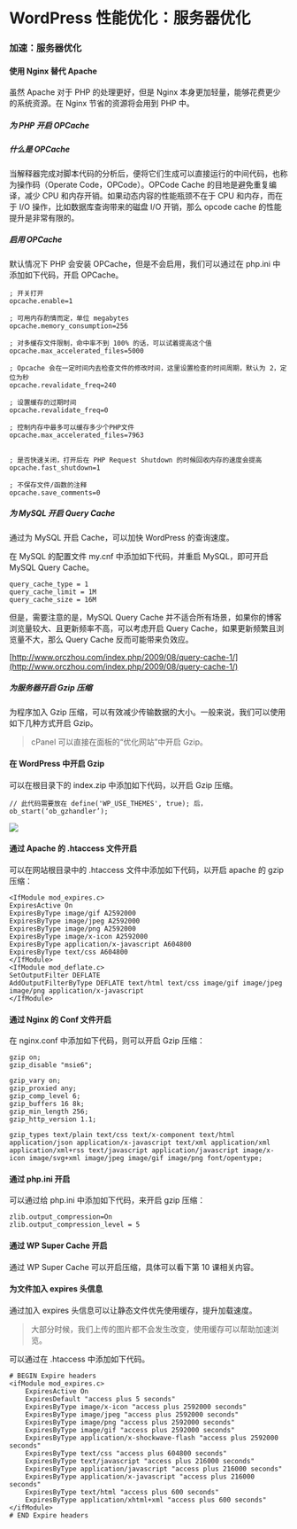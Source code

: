 # WordPress 性能优化：服务器优化

### 加速：服务器优化

#### 使用 Nginx 替代 Apache

虽然 Apache 对于 PHP 的处理更好，但是 Nginx 本身更加轻量，能够花费更少的系统资源。在 Nginx 节省的资源将会用到 PHP 中。

##### 为 PHP 开启 OPCache

##### 什么是 OPCache

当解释器完成对脚本代码的分析后，便将它们生成可以直接运行的中间代码，也称为操作码（Operate Code，OPCode）。OPCode Cache 的目地是避免重复编译，减少 CPU 和内存开销。如果动态内容的性能瓶颈不在于 CPU 和内存，而在于 I/O 操作，比如数据库查询带来的磁盘 I/O 开销，那么 opcode cache 的性能提升是非常有限的。

##### 启用 OPCache

默认情况下 PHP 会安装 OPCache，但是不会启用，我们可以通过在 php.ini 中添加如下代码，开启  OPCache。

```
; 开关打开
opcache.enable=1

; 可用内存酌情而定，单位 megabytes
opcache.memory_consumption=256

; 对多缓存文件限制，命中率不到 100% 的话，可以试着提高这个值
opcache.max_accelerated_files=5000

; Opcache 会在一定时间内去检查文件的修改时间，这里设置检查的时间周期，默认为 2，定位为秒
opcache.revalidate_freq=240

; 设置缓存的过期时间
opcache.revalidate_freq=0

; 控制内存中最多可以缓存多少个PHP文件
opcache.max_accelerated_files=7963


; 是否快速关闭，打开后在 PHP Request Shutdown 的时候回收内存的速度会提高
opcache.fast_shutdown=1

; 不保存文件/函数的注释
opcache.save_comments=0
```

##### 为 MySQL 开启 Query Cache

通过为 MySQL 开启 Cache，可以加快 WordPress 的查询速度。

在 MySQL 的配置文件 my.cnf 中添加如下代码，并重启 MySQL，即可开启 MySQL Query Cache。

```
query_cache_type = 1  
query_cache_limit = 1M  
query_cache_size = 16M  
```

但是，需要注意的是，MySQL Query Cache 并不适合所有场景，如果你的博客浏览量较大、且更新频率不高，可以考虑开启 Query Cache，如果更新频繁且浏览量不大，那么 Query Cache 反而可能带来负效应。

[http://www.orczhou.com/index.php/2009/08/query-cache-1/](http://www.orczhou.com/index.php/2009/08/query-cache-1/)

##### 为服务器开启 Gzip 压缩

为程序加入 Gzip 压缩，可以有效减少传输数据的大小。一般来说，我们可以使用如下几种方式开启 Gzip。

> cPanel 可以直接在面板的“优化网站”中开启 Gzip。

#### 在 WordPress 中开启 Gzip

可以在根目录下的 index.zip 中添加如下代码，以开启 Gzip 压缩。

```
// 此代码需要放在 define('WP_USE_THEMES', true); 后，
ob_start(‘ob_gzhandler’);
```

![](https://postimg.aliavv.com/2018/o4ycc.png)

#### 通过 Apache 的 .htaccess 文件开启

可以在网站根目录中的 .htaccess 文件中添加如下代码，以开启 apache 的 gzip 压缩：

    <IfModule mod_expires.c>
    ExpiresActive On
    ExpiresByType image/gif A2592000
    ExpiresByType image/jpeg A2592000
    ExpiresByType image/png A2592000
    ExpiresByType image/x-icon A2592000
    ExpiresByType application/x-javascript A604800
    ExpiresByType text/css A604800
    </IfModule>
    <IfModule mod_deflate.c>
    SetOutputFilter DEFLATE
    AddOutputFilterByType DEFLATE text/html text/css image/gif image/jpeg image/png application/x-javascript
    </IfModule>

#### 通过 Nginx 的 Conf 文件开启

在 nginx.conf 中添加如下代码，则可以开启 Gzip 压缩：

```
gzip on;
gzip_disable "msie6";
 
gzip_vary on;
gzip_proxied any;
gzip_comp_level 6;
gzip_buffers 16 8k;
gzip_min_length 256;
gzip_http_version 1.1;
 
gzip_types text/plain text/css text/x-component text/html application/json application/x-javascript text/xml application/xml application/xml+rss text/javascript application/javascript image/x-icon image/svg+xml image/jpeg image/gif image/png font/opentype;
```

#### 通过 php.ini 开启

可以通过给 php.ini 中添加如下代码，来开启 gzip 压缩：

```
zlib.output_compression=On
zlib.output_compression_level = 5
```

#### 通过 WP Super Cache 开启

通过 WP Super Cache 可以开启压缩，具体可以看下第 10 课相关内容。

#### 为文件加入 expires 头信息

通过加入 expires 头信息可以让静态文件优先使用缓存，提升加载速度。

> 大部分时候，我们上传的图片都不会发生改变，使用缓存可以帮助加速浏览。

可以通过在 .htaccess 中添加如下代码。

```
# BEGIN Expire headers
<ifModule mod_expires.c>
    ExpiresActive On
    ExpiresDefault "access plus 5 seconds"
    ExpiresByType image/x-icon "access plus 2592000 seconds"
    ExpiresByType image/jpeg "access plus 2592000 seconds"
    ExpiresByType image/png "access plus 2592000 seconds"
    ExpiresByType image/gif "access plus 2592000 seconds"
    ExpiresByType application/x-shockwave-flash "access plus 2592000 seconds"
    ExpiresByType text/css "access plus 604800 seconds"
    ExpiresByType text/javascript "access plus 216000 seconds"
    ExpiresByType application/javascript "access plus 216000 seconds"
    ExpiresByType application/x-javascript "access plus 216000 seconds"
    ExpiresByType text/html "access plus 600 seconds"
    ExpiresByType application/xhtml+xml "access plus 600 seconds"
</ifModule>
# END Expire headers
```

